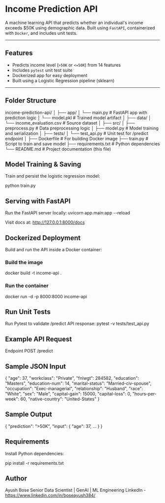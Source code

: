 # Income Prediction API

A machine learning API that predicts whether an individual's income exceeds $50K using demographic data. Built using `FastAPI`, containerized with `Docker`, and includes unit tests.

---

## Features

- Predicts income level (`>50K` or `<=50K`) from 14 features
- Includes `pytest` unit test suite
- Dockerized app for easy deployment
- Built using a Logistic Regression pipeline (sklearn)

---

## Folder Structure

income-prediction-api/
│
├── app/
│ └── main.py # FastAPI app with prediction logic
│ └── model.pkl # Trained model artifact
│
├── data/
│ └── income_evaluation.csv # Source dataset
│
├── src/
│ ├── preprocess.py # Data preprocessing logic
│ ├── model.py # Model training and serialization
│
├── tests/
│ └── test_api.py # Unit test for /predict endpoint
│
├── Dockerfile # For building Docker image
├── train.py # Script to train and save model
├── requirements.txt # Python dependencies
└── README.md # Project documentation (this file)

## Model Training & Saving


Train and persist the logistic regression model:

python train.py

## Serving with FastAPI

Run the FastAPI server locally:
uvicorn app.main:app --reload

Visit docs at: http://127.0.0.1:8000/docs

## Dockerized Deployment

Build and run the API inside a Docker container:
### Build the image
docker build -t income-api .

### Run the container
docker run -d -p 8000:8000 income-api

## Run Unit Tests

Run Pytest to validate /predict API response:
pytest -v tests/test_api.py

## Example API Request

Endpoint
POST /predict

## Sample JSON Input

{
  "age": 37,
  "workclass": "Private",
  "fnlwgt": 284582,
  "education": "Masters",
  "education-num": 14,
  "marital-status": "Married-civ-spouse",
  "occupation": "Exec-managerial",
  "relationship": "Husband",
  "race": "White",
  "sex": "Male",
  "capital-gain": 15000,
  "capital-loss": 0,
  "hours-per-week": 60,
  "native-country": "United-States"
}

## Sample Output
{
  "prediction": ">50K",
  "input": {
    "age": 37,
    ...
  }
}

## Requirements
Install Python dependencies:

pip install -r requirements.txt

## Author
Ayush Bose
Senior Data Scientist | GenAI | ML Engineering
LinkedIn - https://www.linkedin.com/in/boseayush384/
